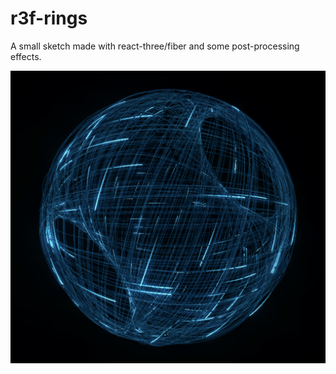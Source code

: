 # r3f-rings

A small sketch made with react-three/fiber and some post-processing effects.

![screen shot](./sketch.png)

